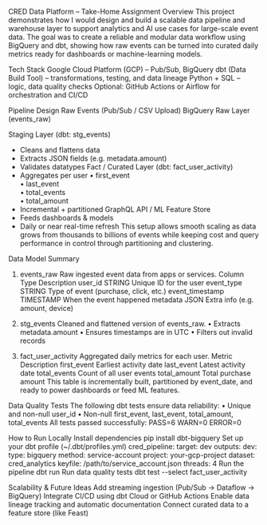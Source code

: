 CRED Data Platform – Take-Home Assignment
Overview
This project demonstrates how I would design and build a scalable data pipeline and warehouse layer to support analytics and AI use cases for large-scale event data. The goal was to create a reliable and modular data workflow using BigQuery and dbt, showing how raw events can be turned into curated daily metrics ready for dashboards or machine-learning models.

Tech Stack
Google Cloud Platform (GCP) – Pub/Sub, BigQuery
dbt (Data Build Tool) – transformations, testing, and data lineage
Python + SQL – logic, data quality checks
Optional: GitHub Actions or Airflow for orchestration and CI/CD

Pipeline Design
Raw Events (Pub/Sub / CSV Upload)
BigQuery Raw Layer (events_raw)

Staging Layer (dbt: stg_events)
- Cleans and flattens data
- Extracts JSON fields (e.g. metadata.amount)
- Validates datatypes
Fact / Curated Layer (dbt: fact_user_activity)
- Aggregates per user
  • first_event  
  • last_event  
  • total_events  
  • total_amount  
- Incremental + partitioned
GraphQL API / ML Feature Store
- Feeds dashboards & models
- Daily or near real-time refresh
This setup allows smooth scaling as data grows from thousands to billions of events while keeping cost and query performance in control through partitioning and clustering.

Data Model Summary
1. events_raw
Raw ingested event data from apps or services.
Column	Type	Description
user_id	STRING	Unique ID for the user
event_type	STRING	Type of event (purchase, click, etc.)
event_timestamp	TIMESTAMP	When the event happened
metadata	JSON	Extra info (e.g. amount, device)

2. stg_events
Cleaned and flattened version of events_raw.
•	Extracts metadata.amount
•	Ensures timestamps are in UTC
•	Filters out invalid records

3. fact_user_activity
Aggregated daily metrics for each user.
Metric	Description
first_event	Earliest activity date
last_event	Latest activity date
total_events	Count of all user events
total_amount	Total purchase amount
This table is incrementally built, partitioned by event_date, and ready to power dashboards or feed ML features.

Data Quality Tests
The following dbt tests ensure data reliability:
•	Unique and non-null user_id
•	Non-null first_event, last_event, total_amount, total_events
All tests passed successfully:
PASS=6  WARN=0  ERROR=0

How to Run Locally
Install dependencies
pip install dbt-bigquery
Set up your dbt profile (~/.dbt/profiles.yml)
cred_pipeline:
target: dev
outputs:
dev:
type: bigquery
method: service-account
project: your-gcp-project
dataset: cred_analytics
keyfile: /path/to/service_account.json
threads: 4
Run the pipeline
dbt run
Run data quality tests
dbt test --select fact_user_activity

Scalability & Future Ideas
Add streaming ingestion (Pub/Sub → Dataflow → BigQuery)
Integrate CI/CD using dbt Cloud or GitHub Actions
Enable data lineage tracking and automatic documentation
Connect curated data to a feature store (like Feast)
